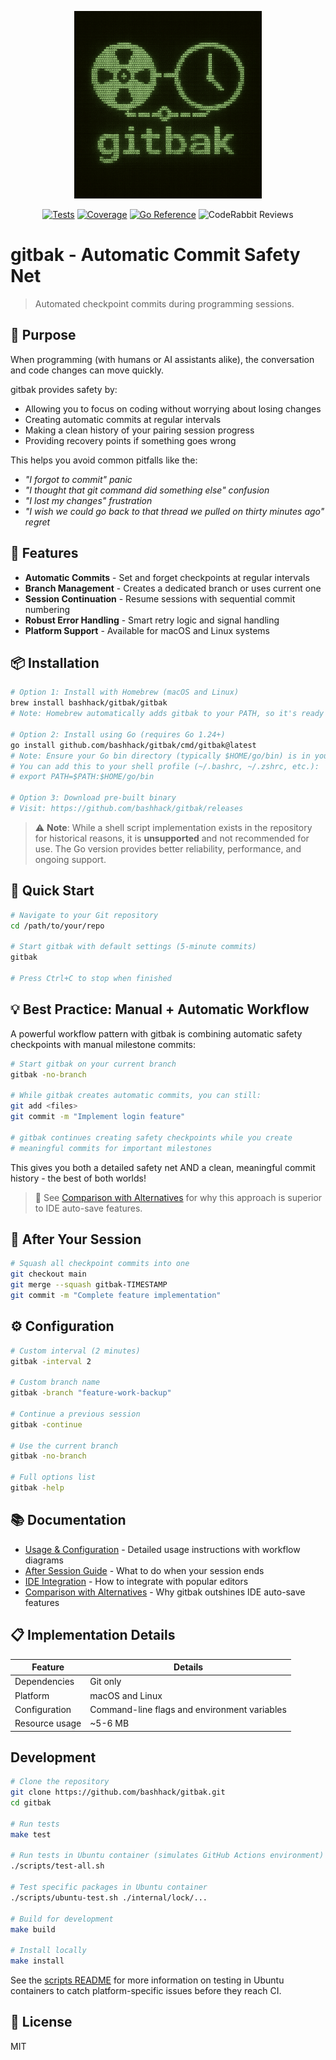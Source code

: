 <p align="center">
  <img src="https://raw.githubusercontent.com/bashhack/gitbak/main/assets/gitbak_retro_logo.png" alt="gitbak logo" width="300">
</p>

<div align="center">

[![Tests](https://github.com/bashhack/gitbak/actions/workflows/ci.yml/badge.svg)](https://github.com/bashhack/gitbak/actions/workflows/ci.yml)
[![Coverage](https://codecov.io/gh/bashhack/gitbak/graph/badge.svg?token=Y3K7R3MHXH)](https://codecov.io/gh/bashhack/gitbak)
[![Go Reference](https://pkg.go.dev/badge/github.com/bashhack/gitbak)](https://pkg.go.dev/github.com/bashhack/gitbak)
![CodeRabbit Reviews](https://img.shields.io/coderabbit/prs/github/bashhack/gitbak?utm_source=oss&utm_medium=github&utm_campaign=bashhack%2Fgitbak&labelColor=171717&color=FF570A&link=https%3A%2F%2Fcoderabbit.ai&label=CodeRabbit+Reviews)

</div>

# gitbak - Automatic Commit Safety Net

> Automated checkpoint commits during programming sessions.

## 🎯 Purpose

When programming (with humans or AI assistants alike), the conversation and code changes can move quickly.

gitbak provides safety by:

- Allowing you to focus on coding without worrying about losing changes
- Creating automatic commits at regular intervals
- Making a clean history of your pairing session progress
- Providing recovery points if something goes wrong

This helps you avoid common pitfalls like the:

- _"I forgot to commit" panic_
- _"I thought that git command did something else" confusion_
- _"I lost my changes" frustration_
- _"I wish we could go back to that thread we pulled on thirty minutes ago" regret_

## 🌟 Features

- **Automatic Commits** - Set and forget checkpoints at regular intervals
- **Branch Management** - Creates a dedicated branch or uses current one
- **Session Continuation** - Resume sessions with sequential commit numbering
- **Robust Error Handling** - Smart retry logic and signal handling
- **Platform Support** - Available for macOS and Linux systems

## 📦 Installation

```bash
# Option 1: Install with Homebrew (macOS and Linux)
brew install bashhack/gitbak/gitbak
# Note: Homebrew automatically adds gitbak to your PATH, so it's ready to use immediately

# Option 2: Install using Go (requires Go 1.24+)
go install github.com/bashhack/gitbak/cmd/gitbak@latest
# Note: Ensure your Go bin directory (typically $HOME/go/bin) is in your PATH
# You can add this to your shell profile (~/.bashrc, ~/.zshrc, etc.):
# export PATH=$PATH:$HOME/go/bin

# Option 3: Download pre-built binary
# Visit: https://github.com/bashhack/gitbak/releases
```

> ⚠️ **Note**: While a shell script implementation exists in the repository for historical reasons, it is **unsupported** and not recommended for use. The Go version provides better reliability, performance, and ongoing support.

## 🚀 Quick Start

```bash
# Navigate to your Git repository
cd /path/to/your/repo

# Start gitbak with default settings (5-minute commits)
gitbak

# Press Ctrl+C to stop when finished
```

## 💡 Best Practice: Manual + Automatic Workflow

A powerful workflow pattern with gitbak is combining automatic safety checkpoints with manual milestone commits:

```bash
# Start gitbak on your current branch
gitbak -no-branch

# While gitbak creates automatic commits, you can still:
git add <files>
git commit -m "Implement login feature"

# gitbak continues creating safety checkpoints while you create
# meaningful commits for important milestones
```

This gives you both a detailed safety net AND a clean, meaningful commit history - the best of both worlds!

> 💪 See [Comparison with Alternatives](docs/COMPARISON.md) for why this approach is superior to IDE auto-save features.

## 🔄 After Your Session

```bash
# Squash all checkpoint commits into one
git checkout main
git merge --squash gitbak-TIMESTAMP 
git commit -m "Complete feature implementation"
```

## ⚙️ Configuration

```bash
# Custom interval (2 minutes)
gitbak -interval 2

# Custom branch name
gitbak -branch "feature-work-backup"

# Continue a previous session
gitbak -continue

# Use the current branch
gitbak -no-branch

# Full options list
gitbak -help
```

## 📚 Documentation

- [Usage & Configuration](docs/USAGE_AND_CONFIGURATION.md) - Detailed usage instructions with workflow diagrams
- [After Session Guide](docs/AFTER_SESSION.md) - What to do when your session ends
- [IDE Integration](docs/IDE_INTEGRATION.md) - How to integrate with popular editors
- [Comparison with Alternatives](docs/COMPARISON.md) - Why gitbak outshines IDE auto-save features

## 📋 Implementation Details

| Feature         | Details                                      |
|-----------------|----------------------------------------------|
| Dependencies    | Git only                                     |
| Platform        | macOS and Linux                              |
| Configuration   | Command-line flags and environment variables |
| Resource usage  | ~5-6 MB                                      |

## Development

```bash
# Clone the repository
git clone https://github.com/bashhack/gitbak.git
cd gitbak

# Run tests
make test

# Run tests in Ubuntu container (simulates GitHub Actions environment)
./scripts/test-all.sh

# Test specific packages in Ubuntu container
./scripts/ubuntu-test.sh ./internal/lock/...

# Build for development
make build

# Install locally
make install
```

See the [scripts README](scripts/README.md) for more information on testing in Ubuntu containers to catch platform-specific issues before they reach CI.

## 📄 License

MIT
